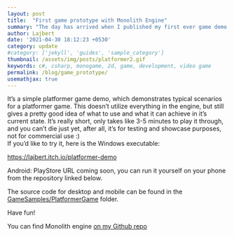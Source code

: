 ```yaml
---
layout: post
title:  "First game prototype with Monolith Engine"
summary: "The day has arrived when I published my first ever game demo showcasing the capabilities of Monolith Engine"
author: Lajbert
date: '2021-04-30 18:12:23 +0530'
category: update
#category: ['jekyll', 'guides', 'sample_category']
thumbnail: /assets/img/posts/platformer2.gif
keywords: c#, csharp, monogame, 2d, game, development, video game
permalink: /blog/game_prototype/
usemathjax: true
---
```


It’s a simple platformer game demo, which demonstrates typical scenarios for a platformer game. This doesn’t utilize everything in the engine, but still gives a pretty good idea of what to use and what it can achieve in it’s current state. It’s really short, only takes like 3-5 minutes to play it through, and you can’t die just yet, after all, it’s for testing and showcase purposes, not for commercial use :) <br>
If you’d like to try it, here is the Windows executable:

<a href="https://lajbert.itch.io/platformer-demo">https://lajbert.itch.io/platformer-demo</a>

Android:
PlayStore URL coming soon, you can run it yourself on your phone from the repository linked below.


The source code for desktop and mobile can be found in the <a href="https://github.com/Lajbert/MonolithEngine/tree/master/GameSamples/PlatformerGame">GameSamples/PlatformerGame</a> folder.

Have fun!

You can find Monolith engine <a href="https://github.com/Lajbert/MonolithEngine">on my Github repo</a>